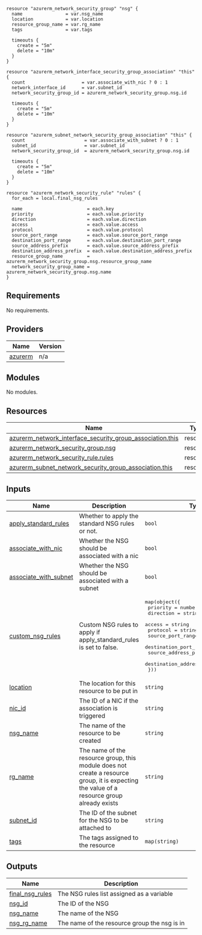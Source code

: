 
```hcl
resource "azurerm_network_security_group" "nsg" {
  name                = var.nsg_name
  location            = var.location
  resource_group_name = var.rg_name
  tags                = var.tags

  timeouts {
    create = "5m"
    delete = "10m"
  }
}

resource "azurerm_network_interface_security_group_association" "this" {
  count                     = var.associate_with_nic ? 0 : 1
  network_interface_id      = var.subnet_id
  network_security_group_id = azurerm_network_security_group.nsg.id

  timeouts {
    create = "5m"
    delete = "10m"
  }
}

resource "azurerm_subnet_network_security_group_association" "this" {
  count                      = var.associate_with_subnet ? 0 : 1
  subnet_id                  = var.subnet_id
  network_security_group_id  = azurerm_network_security_group.nsg.id

  timeouts {
    create = "5m"
    delete = "10m"
  }
}

resource "azurerm_network_security_rule" "rules" {
  for_each = local.final_nsg_rules

  name                        = each.key
  priority                    = each.value.priority
  direction                   = each.value.direction
  access                      = each.value.access
  protocol                    = each.value.protocol
  source_port_range           = each.value.source_port_range
  destination_port_range      = each.value.destination_port_range
  source_address_prefix       = each.value.source_address_prefix
  destination_address_prefix  = each.value.destination_address_prefix
  resource_group_name         = azurerm_network_security_group.nsg.resource_group_name
  network_security_group_name = azurerm_network_security_group.nsg.name
}

```
## Requirements

No requirements.

## Providers

| Name | Version |
|------|---------|
| <a name="provider_azurerm"></a> [azurerm](#provider\_azurerm) | n/a |

## Modules

No modules.

## Resources

| Name | Type |
|------|------|
| [azurerm_network_interface_security_group_association.this](https://registry.terraform.io/providers/hashicorp/azurerm/latest/docs/resources/network_interface_security_group_association) | resource |
| [azurerm_network_security_group.nsg](https://registry.terraform.io/providers/hashicorp/azurerm/latest/docs/resources/network_security_group) | resource |
| [azurerm_network_security_rule.rules](https://registry.terraform.io/providers/hashicorp/azurerm/latest/docs/resources/network_security_rule) | resource |
| [azurerm_subnet_network_security_group_association.this](https://registry.terraform.io/providers/hashicorp/azurerm/latest/docs/resources/subnet_network_security_group_association) | resource |

## Inputs

| Name | Description | Type | Default | Required |
|------|-------------|------|---------|:--------:|
| <a name="input_apply_standard_rules"></a> [apply\_standard\_rules](#input\_apply\_standard\_rules) | Whether to apply the standard NSG rules or not. | `bool` | `true` | no |
| <a name="input_associate_with_nic"></a> [associate\_with\_nic](#input\_associate\_with\_nic) | Whether the NSG should be associated with a nic | `bool` | `false` | no |
| <a name="input_associate_with_subnet"></a> [associate\_with\_subnet](#input\_associate\_with\_subnet) | Whether the NSG should be associated with a subnet | `bool` | `false` | no |
| <a name="input_custom_nsg_rules"></a> [custom\_nsg\_rules](#input\_custom\_nsg\_rules) | Custom NSG rules to apply if apply\_standard\_rules is set to false. | <pre>map(object({<br>    priority                   = number<br>    direction                  = string<br>    access                     = string<br>    protocol                   = string<br>    source_port_range          = string<br>    destination_port_range     = string<br>    source_address_prefix      = string<br>    destination_address_prefix = string<br>  }))</pre> | `{}` | no |
| <a name="input_location"></a> [location](#input\_location) | The location for this resource to be put in | `string` | n/a | yes |
| <a name="input_nic_id"></a> [nic\_id](#input\_nic\_id) | The ID of a NIC if the association is triggered | `string` | `null` | no |
| <a name="input_nsg_name"></a> [nsg\_name](#input\_nsg\_name) | The name of the resource to be created | `string` | n/a | yes |
| <a name="input_rg_name"></a> [rg\_name](#input\_rg\_name) | The name of the resource group, this module does not create a resource group, it is expecting the value of a resource group already exists | `string` | n/a | yes |
| <a name="input_subnet_id"></a> [subnet\_id](#input\_subnet\_id) | The ID of the subnet for the NSG to be attached to | `string` | n/a | yes |
| <a name="input_tags"></a> [tags](#input\_tags) | The tags assigned to the resource | `map(string)` | n/a | yes |

## Outputs

| Name | Description |
|------|-------------|
| <a name="output_final_nsg_rules"></a> [final\_nsg\_rules](#output\_final\_nsg\_rules) | The NSG rules list assigned as a variable |
| <a name="output_nsg_id"></a> [nsg\_id](#output\_nsg\_id) | The ID of the NSG |
| <a name="output_nsg_name"></a> [nsg\_name](#output\_nsg\_name) | The name of the NSG |
| <a name="output_nsg_rg_name"></a> [nsg\_rg\_name](#output\_nsg\_rg\_name) | The name of the resource group the nsg is in |

